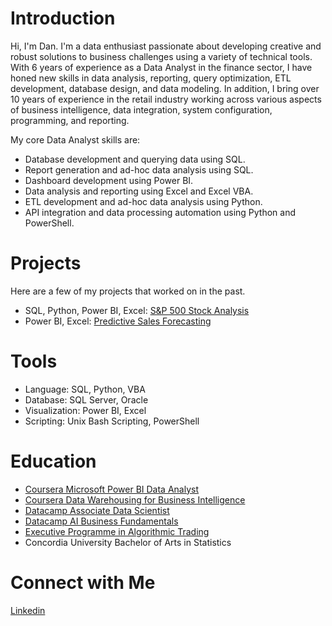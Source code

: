 # Introduction

Hi, I'm Dan. I'm a data enthusiast passionate about developing creative and robust solutions to business challenges using a variety of technical tools. With 6 years of experience as a Data Analyst in the finance sector, I have honed new skills in data analysis, reporting, query optimization, ETL development, database design, and data modeling. In addition, I bring over 10 years of experience in the retail industry working across various aspects of business intelligence, data integration, system configuration, programming, and reporting. 

My core Data Analyst skills are:

* Database development and querying data using SQL.
* Report generation and ad-hoc data analysis using SQL.
* Dashboard development using Power BI.
* Data analysis and reporting using Excel and Excel VBA.
* ETL development and ad-hoc data analysis using Python.
* API integration and data processing automation using Python and PowerShell.

# Projects

Here are a few of my projects that worked on in the past.

* SQL, Python, Power BI, Excel: [S&P 500 Stock Analysis](https://github.com/danvuk567/SP500-Stock-Analysis)
* Power BI, Excel: [Predictive Sales Forecasting](https://github.com/danvuk567/Predictive-Sales-Forecasting)

#  Tools

* Language: SQL, Python, VBA
* Database: SQL Server, Oracle
* Visualization: Power BI, Excel
* Scripting: Unix Bash Scripting, PowerShell

# Education

* [Coursera Microsoft Power BI Data Analyst](https://www.coursera.org/account/accomplishments/specialization/certificate/N9DA5MVENNXH)
* [Coursera Data Warehousing for Business Intelligence](https://www.coursera.org/account/accomplishments/specialization/FJ7WBPQJJZL8)
* [Datacamp Associate Data Scientist](https://www.datacamp.com/completed/statement-of-accomplishment/track/5b8c8647048f9150e6ce597a98544a9ecb6009e3)
* [Datacamp AI Business Fundamentals](https://www.datacamp.com/completed/statement-of-accomplishment/track/dbc64a8fcb55c097ea31f7e396dd1f19864c4e2c)
* [Executive Programme in Algorithmic Trading](https://www.credential.net/daf2b3eb-8485-415d-94c7-19264059a51a#gs.gsa1g1)
* Concordia University Bachelor of Arts in Statistics

# Connect with Me

[Linkedin](https://www.linkedin.com/in/danvukota/)

  

